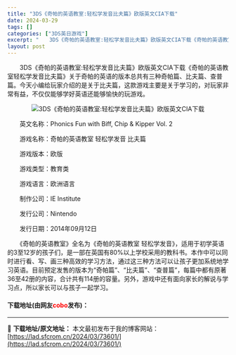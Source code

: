 ```yaml
---
title: "3DS《奇帕的英语教室:轻松学发音比夫篇》欧版英文CIA下载"
date: 2024-03-29
tags: []
categories: ["3DS英日游戏"]
excerpt: "　　3DS《奇帕的英语教室:轻松学发音比夫篇》欧版英文CIA下载《奇帕的英语教室轻松学发音比夫篇》关于奇帕的英语的版本总共有三种奇帕篇、比夫篇、查普篇。今天小编给玩家介绍的是关于比夫篇，这款游戏主要是关于学习的，对玩家非常有益，不仅仅能够学好英语还能够愉快的玩游戏。 　　英文名称：Phonics F&hellip;"
layout: post
---
```


 <p>　　3DS《奇帕的英语教室:轻松学发音比夫篇》欧版英文CIA下载《奇帕的英语教室轻松学发音比夫篇》关于奇帕的英语的版本总共有三种奇帕篇、比夫篇、查普篇。今天小编给玩家介绍的是关于比夫篇，这款游戏主要是关于学习的，对玩家非常有益，不仅仅能够学好英语还能够愉快的玩游戏。</p> <p align="center"><img align="" border="0" src="https://lad.sfcrom.cn/wp-content/uploads/2024/03/20240329_66061fc0343dd.webp" alt="3DS《奇帕的英语教室:轻松学发音比夫篇》欧版英文CIA下载" /></p> <p>　　英文名称：Phonics Fun with Biff, Chip &amp; Kipper Vol. 2</p> <p>　　游戏名称：奇帕的英语教室 轻松学发音 比夫篇</p> <p>　　游戏版本：欧版</p> <p>　　游戏类型：教育类</p> <p>　　游戏语言：欧洲语言</p> <p>　　制作公司：IE Institute</p> <p>　　发行公司：Nintendo</p> <p>　　发行日期：2014年09月12日</p> <p>　　《奇帕的英语教室》全名为《奇帕的英语教室 轻松学发音》，适用于初学英语的3至12岁的孩子们，是一部在英国有80%以上学校采用的教科书。本作中可以同时进行看、写、画三种高效的学习方法，通过这三种方法可以让孩子更加系统地学习英语。目前预定发售的版本为&ldquo;奇帕篇&rdquo;、&ldquo;比夫篇&rdquo;、&ldquo;查普篇&rdquo;，每篇中都有原著36至42册的内容，合计共有114册的容量。另外，游戏中还有面向家长的解说与学习点，所以家长可以与孩子一起学习。</p> <p><h4>下载地址(由网友<font color="red">cobo</font>发布)：</h4></p> 

---
📖 **下载地址/原文地址：** 本文最初发布于我的博客网站：[https://lad.sfcrom.cn/2024/03/73601/](https://lad.sfcrom.cn/2024/03/73601/)
